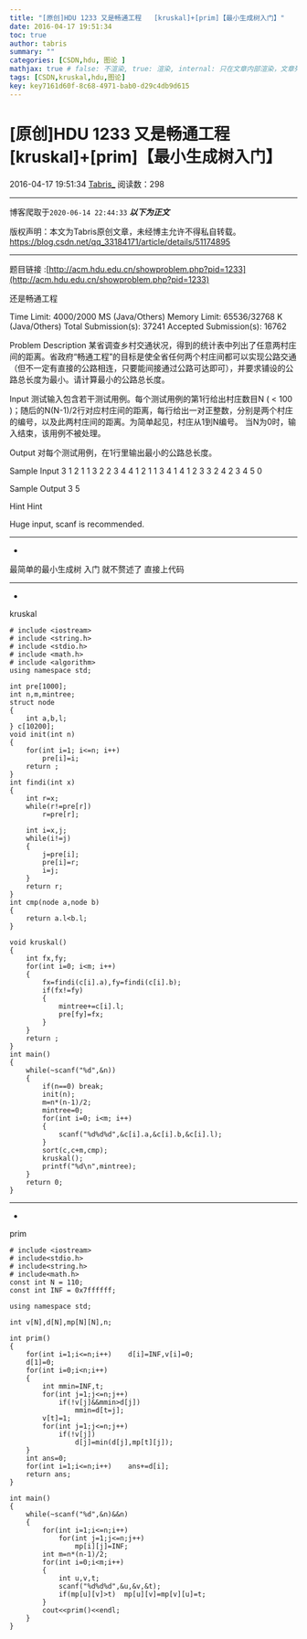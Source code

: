```yaml
---
title: "[原创]HDU 1233 又是畅通工程   [kruskal]+[prim]【最小生成树入门】"
date: 2016-04-17 19:51:34
toc: true
author: tabris
summary: ""
categories: [CSDN,hdu, 图论 ]
mathjax: true # false: 不渲染, true: 渲染, internal: 只在文章内部渲染，文章列表中不渲染
tags: [CSDN,kruskal,hdu,图论]
key: key7161d60f-8c68-4971-bab0-d29c4db9d615
---
```


# [原创]HDU 1233 又是畅通工程   [kruskal]+[prim]【最小生成树入门】

2016-04-17 19:51:34  [Tabris_](https://me.csdn.net/qq_33184171) 阅读数：298

---

博客爬取于`2020-06-14 22:44:33`
***以下为正文***

版权声明：本文为Tabris原创文章，未经博主允许不得私自转载。
https://blog.csdn.net/qq_33184171/article/details/51174895

<!-- more -->

---

题目链接 :[http://acm.hdu.edu.cn/showproblem.php?pid=1233](http://acm.hdu.edu.cn/showproblem.php?pid=1233)

还是畅通工程

Time Limit: 4000/2000 MS (Java/Others)    Memory Limit: 65536/32768 K (Java/Others)
Total Submission(s): 37241    Accepted Submission(s): 16762


Problem Description
某省调查乡村交通状况，得到的统计表中列出了任意两村庄间的距离。省政府“畅通工程”的目标是使全省任何两个村庄间都可以实现公路交通（但不一定有直接的公路相连，只要能间接通过公路可达即可），并要求铺设的公路总长度为最小。请计算最小的公路总长度。
 

Input
测试输入包含若干测试用例。每个测试用例的第1行给出村庄数目N ( < 100 )；随后的N(N-1)/2行对应村庄间的距离，每行给出一对正整数，分别是两个村庄的编号，以及此两村庄间的距离。为简单起见，村庄从1到N编号。
当N为0时，输入结束，该用例不被处理。
 

Output
对每个测试用例，在1行里输出最小的公路总长度。
 

Sample Input
3
1 2 1
1 3 2
2 3 4
4
1 2 1
1 3 4
1 4 1
2 3 3
2 4 2
3 4 5
0
 

Sample Output
3
5

Hint
Hint
 
Huge input, scanf is recommended.
 
----------------------------------------------------------------------------------------------------
-

最简单的最小生成树 入门
就不赘述了
直接上代码

------------------------------
-
kruskal
```
# include <iostream>
# include <string.h>
# include <stdio.h>
# include <math.h>
# include <algorithm>
using namespace std;

int pre[1000];
int n,m,mintree;
struct node
{
    int a,b,l;
} c[10200];
void init(int n)
{
    for(int i=1; i<=n; i++)
        pre[i]=i;
    return ;
}
int findi(int x)
{
    int r=x;
    while(r!=pre[r])
        r=pre[r];

    int i=x,j;
    while(i!=j)
    {
        j=pre[i];
        pre[i]=r;
        i=j;
    }
    return r;
}
int cmp(node a,node b)
{
    return a.l<b.l;
}

void kruskal()
{
    int fx,fy;
    for(int i=0; i<m; i++)
    {
        fx=findi(c[i].a),fy=findi(c[i].b);
        if(fx!=fy)
        {
            mintree+=c[i].l;
            pre[fy]=fx;
        }
    }
    return ;
}
int main()
{
    while(~scanf("%d",&n))
    {
        if(n==0) break;
        init(n);
        m=n*(n-1)/2;
        mintree=0;
        for(int i=0; i<m; i++)
        {
            scanf("%d%d%d",&c[i].a,&c[i].b,&c[i].l);
        }
        sort(c,c+m,cmp);
        kruskal();
        printf("%d\n",mintree);
    }
    return 0;
}

```

--------------------
-
prim
```
# include <iostream>  
# include<stdio.h>  
# include<string.h>  
# include<math.h>  
const int N = 110;  
const int INF = 0x7ffffff;  
  
using namespace std;  
  
int v[N],d[N],mp[N][N],n;  
  
int prim()  
{  
    for(int i=1;i<=n;i++)    d[i]=INF,v[i]=0;  
    d[1]=0;  
    for(int i=0;i<n;i++)  
    {  
        int mmin=INF,t;  
        for(int j=1;j<=n;j++)  
            if(!v[j]&&mmin>d[j])  
                mmin=d[t=j];  
        v[t]=1;  
        for(int j=1;j<=n;j++)  
            if(!v[j])  
                d[j]=min(d[j],mp[t][j]);  
    }  
    int ans=0;  
    for(int i=1;i<=n;i++)    ans+=d[i];  
    return ans;  
}  
  
int main()  
{  
    while(~scanf("%d",&n)&&n)  
    {  
        for(int i=1;i<=n;i++)  
            for(int j=1;j<=n;j++)  
                mp[i][j]=INF;  
        int m=n*(n-1)/2;  
        for(int i=0;i<m;i++)  
        {  
            int u,v,t;  
            scanf("%d%d%d",&u,&v,&t);  
            if(mp[u][v]>t)  mp[u][v]=mp[v][u]=t;  
        }  
        cout<<prim()<<endl;  
    }  
} 
```